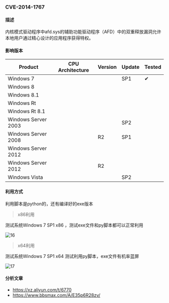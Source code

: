 ### CVE-2014-1767

#### 描述

内核模式驱动程序中afd.sys的辅助功能驱动程序（AFD）中的双重释放漏洞允许本地用户通过精心设计的应用程序获得特权。

#### 影响版本

| Product             | CPU Architecture | Version | Update | Tested             |
| ------------------- | ---------------- | ------- | ------ | ------------------ |
| Windows 7           |                  |         | SP1    | &#10004; |
| Windows 8           |                  |         |        |                    |
| Windows 8.1         |                  |         |        |                    |
| Windows Rt          |                  |         |        |                    |
| Windows Rt 8.1      |                  |         |        |                    |
| Windows Server 2003 |                  |         | SP2    |                    |
| Windows Server 2008 |                  | R2      | SP1    |                    |
| Windows Server 2012 |                  |         |        |                    |
| Windows Server 2012 |                  | R2      |        |                    |
| Windows Vista       |                  |         | SP2    |                    |

#### 利用方式

利用脚本是python的，还有编译好的exe版本

> x86利用

测试系统Windows 7 SP1 x86 ，测试exe文件和py脚本都可以正常利用

![16](https://raw.github.com/Ascotbe/Random-img/master/Kernelhub/CVE-2014-1767_win7_x86.gif)

> x64利用

测试系统Windows 7 SP1 x64 测试利用py脚本，exe文件有机率蓝屏

![17](https://raw.github.com/Ascotbe/Random-img/master/Kernelhub/CVE-2014-1767_win7_x64.gif)

#### 分析文章
- https://xz.aliyun.com/t/6770
- https://www.bbsmax.com/A/E35p6R28zv/